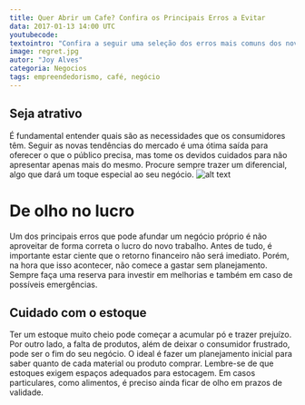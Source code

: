 ```yaml
---
title: Quer Abrir um Cafe? Confira os Principais Erros a Evitar
data: 2017-01-13 14:00 UTC
youtubecode:
textointro: "Confira a seguir uma seleção dos erros mais comuns dos novatos no mundo dos negócios. Fuja deles e conquiste uma clientela fiel!"
image: regret.jpg
autor: "Joy Alves"
categoria: Negocios
tags: empreendedorismo, café, negócio
---
```


## Seja atrativo
É fundamental entender quais são as necessidades que os consumidores têm. Seguir as novas tendências do mercado é uma ótima saída para oferecer o que o público precisa, mas tome os devidos cuidados para não apresentar apenas mais do mesmo. Procure sempre trazer um diferencial, algo que dará um toque especial ao seu negócio.
![alt text](bolochocolate.jpg)

# De olho no lucro
Um dos principais erros que pode afundar um negócio próprio é não aproveitar de forma correta o lucro do novo trabalho. Antes de tudo, é importante estar ciente que o retorno financeiro não será imediato. Porém, na hora que isso acontecer, não comece a gastar sem planejamento. Sempre faça uma reserva para investir em melhorias e também em caso de possíveis emergências.

## Cuidado com o estoque
Ter um estoque muito cheio pode começar a acumular pó e trazer prejuízo. Por outro lado, a falta de produtos, além de deixar o consumidor frustrado, pode ser o fim do seu negócio. O ideal é fazer um planejamento inicial para saber quanto de cada material ou produto comprar. Lembre-se de que estoques exigem espaços adequados para estocagem. Em casos particulares, como alimentos, é preciso ainda ficar de olho em prazos de validade.

